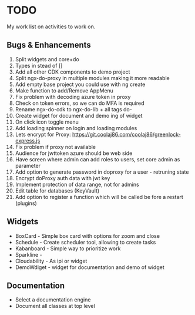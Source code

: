 # TODO
My work list on activities to work on.

## Bugs & Enhancements
1. Split widgets and core+do
1. Types in stead of []
1. Add all other CDK components to demo project 
1. Split ngx-do-proxy in multiple modules making it more readable
1. Add empty base project you could use with ng create
1. Make function to add/Remove AppMenu 
1. Fix problem with decoding azure token in proxy
1. Check on token errors, so we can do MFA is required
1. Rename ngx-do-cdk to ngx-do-lib + all tags do-
1. Create widget for document and demo ing of widget
1. On click icon toggle menu
1. Add loading spinner on login and loading modules
1. Lets encrypt for Proxy: https://git.coolaj86.com/coolaj86/greenlock-express.js
1. Fix problem if proxy not available
1. Audience for jwttoken azure should be web side 
1. Have screen where admin can add roles to users, set core admin as parameter
1. Add option to generate password in doproxy for a user - retruning state
1. Encrypt doProxy auth data with jwt key
1. Implement protection of data range, not for admins
1. Edit table for databases (KeyVault)
1. Add option to register a function which will be called be fore a restart (plugins)


## Widgets
* BoxCard - Simple box card with options for zoom and close
* Schedule - Create scheduler tool, allowing to create  tasks
* Kabanboard - Simple way to prioritize work
* Sparkline - 
* Cloudability - As ipi or widget
* DemoWdiget - widget for documentation and demo of widget

## Documentation
* Select a documentation engine
* Document all classes at top level


